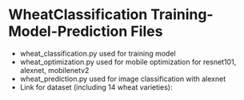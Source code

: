 # WheatClassification Training-Model-Prediction Files
* wheat_classification.py used for training model
* wheat_optimization.py used for mobile optimization for resnet101, alexnet, mobilenetv2
* wheat_prediction.py used for image classification with alexnet
* Link for dataset (including 14 wheat varieties):

